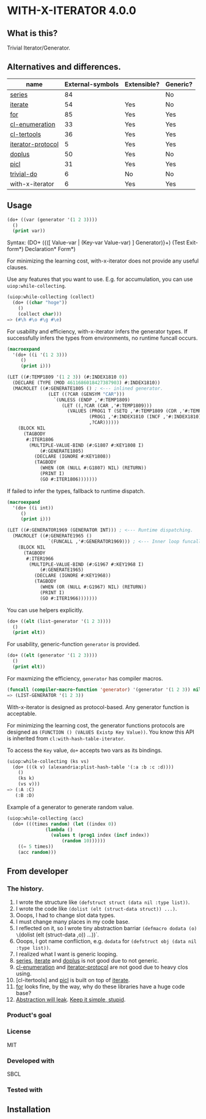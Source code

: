 # WITH-X-ITERATOR 4.0.0
## What is this?
Trivial Iterator/Generator.

## Alternatives and differences.
| name                 | External-symbols | Extensible? | Generic? |
| -------------------- | ---------------- | ----------- | -------- |
| [series]             | 84               |             | No       |
| [iterate]            | 54               | Yes         | No       |
| [for]                | 85               | Yes         | Yes      |
| [cl-enumeration]     | 33               | Yes         | Yes      |
| [cl-tertools]        | 36               | Yes         | Yes      |
| [iterator-protocol]  | 5                | Yes         | Yes      |
| [doplus]             | 50               | Yes         | No       |
| [picl]               | 31               | Yes         | Yes      |
| [trivial-do]         | 6                | No          | No       |
| with-x-iterator      | 6                | Yes         | Yes      |

[series]: http://series.sourceforge.net/
[iterate]: https://gitlab.common-lisp.net/iterate/iterate
[for]: https://github.com/Shinmera/for
[cl-enumeration]: https://gitlab.common-lisp.net/cl-enumeration/enumerations
[cl-tertools]: https://github.com/mabragor/cl-itertools
[iterator-protocol]: https://github.com/jaeschliman/com.clearly-useful.iterator-protocol
[doplus]: https://github.com/alessiostalla/doplus
[picl]: https://github.com/anlsh/picl
[trivial-do]: https://github.com/yitzchak/trivial-do

## Usage

```lisp
(do+ ((var (generator '(1 2 3))))
  ()
  (print var))
```

Syntax: (DO+ ({([ Value-var | (Key-var Value-var) ] Generator)}+) (Test Exit-form\*) Declaration\* Form\*)

For minimizing the learning cost, with-x-iterator does not provide any useful clauses.

Use any features that you want to use.
E.g. for accumulation, you can use `uiop:while-collecting`.

```lisp
(uiop:while-collecting (collect)
  (do+ ((char "hoge"))
    ()
    (collect char)))
=> (#\h #\o #\g #\e)
```

For usability and efficiency, with-x-iterator infers the generator types.
If successfully infers the types from environments, no runtime funcall occurs.

```lisp
(macroexpand
  '(do+ ((i '(1 2 3)))
     ()
     (print i)))

(LET ((#:TEMP1809 '(1 2 3)) (#:INDEX1810 0))
  (DECLARE (TYPE (MOD 4611686018427387903) #:INDEX1810))
  (MACROLET ((#:GENERATE1805 () ; <--- inlined generator.
               (LET ((?CAR (GENSYM "CAR")))
                 `(UNLESS (ENDP ,'#:TEMP1809)
                    (LET ((,?CAR (CAR ,'#:TEMP1809)))
                      (VALUES (PROG1 T (SETQ ,'#:TEMP1809 (CDR ,'#:TEMP1809)))
                              (PROG1 ,'#:INDEX1810 (INCF ,'#:INDEX1810))
                              ,?CAR))))))
    (BLOCK NIL
      (TAGBODY
       #:ITER1806
        (MULTIPLE-VALUE-BIND (#:G1807 #:KEY1808 I)
            (#:GENERATE1805)
          (DECLARE (IGNORE #:KEY1808))
          (TAGBODY
            (WHEN (OR (NULL #:G1807) NIL) (RETURN))
            (PRINT I)
            (GO #:ITER1806)))))))
```

If failed to infer the types, fallback to runtime dispatch.

```lisp
(macroexpand
  '(do+ ((i int))
     ()
     (print i)))

(LET ((#:GENERATOR1969 (GENERATOR INT))) ; <--- Runtime dispatching.
  (MACROLET ((#:GENERATE1965 ()
               `(FUNCALL ,'#:GENERATOR1969))) ; <--- Inner loop funcall. Not efficient.
    (BLOCK NIL
      (TAGBODY
       #:ITER1966
        (MULTIPLE-VALUE-BIND (#:G1967 #:KEY1968 I)
            (#:GENERATE1965)
          (DECLARE (IGNORE #:KEY1968))
          (TAGBODY
            (WHEN (OR (NULL #:G1967) NIL) (RETURN))
            (PRINT I)
            (GO #:ITER1966)))))))
```

You can use helpers explicitly.

```lisp
(do+ ((elt (list-generator '(1 2 3))))
  ()
  (print elt))
```

For usability, generic-function `generator` is provided.

```lisp
(do+ ((elt (generator '(1 2 3))))
  ()
  (print elt))
```

For maxmizing the efficiency, `generator` has compiler macros.

```lisp
(funcall (compiler-macro-function 'generator) '(generator '(1 2 3)) nil)
=> (LIST-GENERATOR '(1 2 3))
```

With-x-iterator is designed as protocol-based.
Any generator function is acceptable.

For minimizing the learning cost, the generator functions protocols are designed as `(FUNCTION () (VALUES Existp Key Value))`.
You know this API is inherited from `cl:with-hash-table-iterator`.

To access the `Key` value, `do+` accepts two vars as its bindings.

```lisp
(uiop:while-collecting (ks vs)
  (do+ (((k v) (alexandria:plist-hash-table '(:a :b :c :d))))
    ()
    (ks k)
    (vs v)))
=> (:A :C)
   (:B :D)
```

Example of a generator to generate random value.
```lisp
(uiop:while-collecting (acc)
  (do+ (((times random) (let ((index 0))
			  (lambda ()
			    (values t (prog1 index (incf index))
				    (random 10))))))
    ((= 5 times))
    (acc random)))
```

## From developer
### The history.

1. I wrote the structure like `(defstruct struct (data nil :type list))`.
2. I wrote the code like `(dolist (elt (struct-data struct)) ...)`.
3. Ooops, I had to change slot data types.
4. I must change many places in my code base.
5. I reflected on it, so I wrote tiny abstraction barriar `(defmacro dodata (o) \`(dolist (elt (struct-data ,o)) ...))`.
6. Ooops, I got name confliction, e.g. `dodata` for `(defstruct obj (data nil :type list))`.
7. I realized what I want is generic looping.
8. [series], [iterate] and [doplus] is not good due to not generic.
9. [cl-enumeration] and [iterator-protocol] are not good due to heavy clos using.
10. [cl-itertools] and [picl] is built on top of [iterate].
11. [for] looks fine, by the way, why do these libraries have a huge code base?
12. [Abstraction will leak](https://en.wikipedia.org/wiki/Leaky_abstraction). [Keep it simple, stupid](https://en.wikipedia.org/wiki/KISS_principle).

### Product's goal

### License
MIT

### Developed with
SBCL

### Tested with

## Installation

